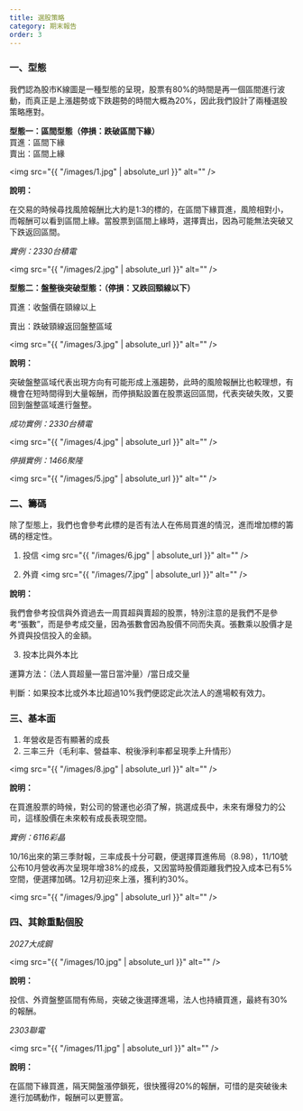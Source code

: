 ```yaml
---
title: 選股策略
category: 期末報告
order: 3
---
```


### 一、型態
我們認為股市K線圖是一種型態的呈現，股票有80%的時間是再一個區間進行波動，而真正是上漲趨勢或下跌趨勢的時間大概為20%，因此我們設計了兩種選股策略應對。

**型態一：區間型態（停損：跌破區間下緣）** <br> 
買進：區間下緣 <br> 
賣出：區間上緣


<span class="image fit"><img src="{{ "/images/1.jpg" | absolute_url }}" alt="" /></span>

**說明：** 
<p>在交易的時候尋找風險報酬比大約是1:3的標的，在區間下緣買進，風險相對小，而報酬可以看到區間上緣。當股票到區間上緣時，選擇賣出，因為可能無法突破又下跌返回區間。</p>

*實例：2330台積電*

<span class="image fit"><img src="{{ "/images/2.jpg" | absolute_url }}" alt="" /></span>

**型態二：盤整後突破型態：（停損：又跌回頸線以下）**

<p>買進：收盤價在頸線以上</p>
<p>賣出：跌破頸線返回盤整區域</p>

<span class="image fit"><img src="{{ "/images/3.jpg" | absolute_url }}" alt="" /></span>

**說明：** 
<p>突破盤整區域代表出現方向有可能形成上漲趨勢，此時的風險報酬比也較理想，有機會在短時間得到大量報酬，而停損點設置在股票返回區間，代表突破失敗，又要回到盤整區域進行盤整。</p>

*成功實例：2330台積電*

<span class="image fit"><img src="{{ "/images/4.jpg" | absolute_url }}" alt="" /></span>

*停損實例：1466聚隆*

<span class="image fit"><img src="{{ "/images/5.jpg" | absolute_url }}" alt="" /></span>

### 二、籌碼
<p>除了型態上，我們也會參考此標的是否有法人在佈局買進的情況，進而增加標的籌碼的穩定性。</p>

1. 投信
<span class="image fit"><img src="{{ "/images/6.jpg" | absolute_url }}" alt="" /></span>

2. 外資
<span class="image fit"><img src="{{ "/images/7.jpg" | absolute_url }}" alt="" /></span>

**說明：**
<p>我們會參考投信與外資過去一周買超與賣超的股票，特別注意的是我們不是參考“張數”，而是參考成交量，因為張數會因為股價不同而失真。張數乘以股價才是外資與投信投入的金額。</p>

3. 投本比與外本比
<p>運算方法：（法人買超量—當日當沖量）/當日成交量</p>
<p>判斷：如果投本比或外本比超過10%我們便認定此次法人的進場較有效力。</p>

### 三、基本面
1. 年營收是否有顯著的成長
2. 三率三升（毛利率、營益率、稅後淨利率都呈現季上升情形）

<span class="image fit"><img src="{{ "/images/8.jpg" | absolute_url }}" alt="" /></span>

**說明：**
<p>在買進股票的時候，對公司的營運也必須了解，挑選成長中，未來有爆發力的公司，這樣股價在未來較有成長表現空間。</p>

*實例：6116彩晶*
<p>10/16出來的第三季財報，三率成長十分可觀，便選擇買進佈局（8.98），11/10號公布10月營收再次呈現年增38%的成長，又因當時股價距離我們投入成本已有5%空間，便選擇加碼。12月初迎來上漲，獲利約30%。</p>

<span class="image fit"><img src="{{ "/images/9.jpg" | absolute_url }}" alt="" /></span>

### 四、其餘重點個股

*2027大成鋼*

<span class="image fit"><img src="{{ "/images/10.jpg" | absolute_url }}" alt="" /></span>

**說明：**
<p>投信、外資盤整區間有佈局，突破之後選擇進場，法人也持續買進，最終有30%的報酬。</p>

*2303聯電*

<span class="image fit"><img src="{{ "/images/11.jpg" | absolute_url }}" alt="" /></span>

**說明：**
<p>在區間下緣買進，隔天開盤漲停鎖死，很快獲得20%的報酬，可惜的是突破後未進行加碼動作，報酬可以更豐富。</p>